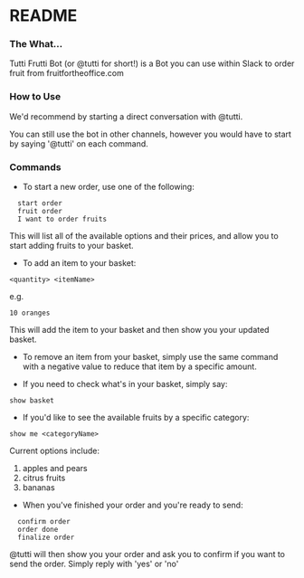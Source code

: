 # README

### The What...

Tutti Frutti Bot (or @tutti for short!) is a Bot you can use within Slack to order fruit from fruitfortheoffice.com

### How to Use

We'd recommend by starting a direct conversation with @tutti.

You can still use the bot in other channels, however you would have to start by saying '@tutti' on each command.

### Commands

* To start a new order, use one of the following:

```
  start order
  fruit order
  I want to order fruits
```

This will list all of the available options and their prices, and allow you to start adding fruits to your basket.

* To add an item to your basket:

`<quantity> <itemName>`

e.g.

`10 oranges`

This will add the item to your basket and then show you your updated basket.

* To remove an item from your basket, simply use the same command with a negative value to reduce that item by a specific amount.

* If you need to check what's in your basket, simply say:

`show basket`

* If you'd like to see the available fruits by a specific category:

`show me <categoryName>`

Current options include:

1.  apples and pears
2.  citrus fruits
3.  bananas

* When you've finished your order and you're ready to send:

```
  confirm order
  order done
  finalize order 
```

@tutti will then show you your order and ask you to confirm if you want to send the order.  Simply reply with 'yes' or 'no'
